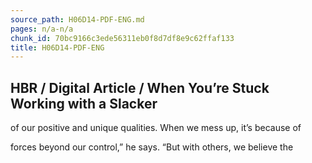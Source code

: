 ```yaml
---
source_path: H06D14-PDF-ENG.md
pages: n/a-n/a
chunk_id: 70bc9166c3ede56311eb0f8d7df8e9c62ffaf133
title: H06D14-PDF-ENG
---
```

## HBR / Digital Article / When You’re Stuck Working with a Slacker

of our positive and unique qualities. When we mess up, it’s because of

forces beyond our control,” he says. “But with others, we believe the
